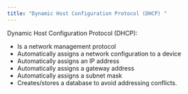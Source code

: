 ```yaml
---
title: "Dynamic Host Configuration Protocol (DHCP) "
--- 
```

Dynamic Host Configuration Protocol (DHCP):

- Is a network management protocol
- Automatically assigns a network configuration to a device
- Automatically assigns an IP address
- Automatically assigns a gateway address
- Automatically assigns a subnet mask
- Creates/stores a database to avoid addressing conflicts.

